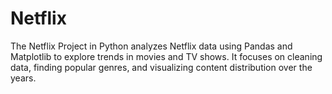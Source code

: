 # Netflix
The Netflix Project in Python analyzes Netflix data using Pandas and Matplotlib to explore trends in movies and TV shows. It focuses on cleaning data, finding popular genres, and visualizing content distribution over the years.
